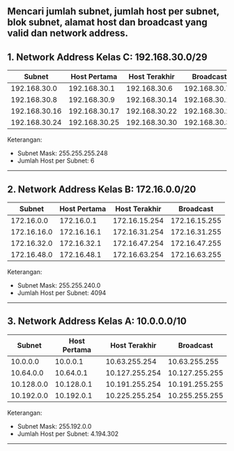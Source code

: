 ## Mencari jumlah subnet, jumlah host per subnet, blok subnet, alamat host dan broadcast yang valid dan network address.

## 1. Network Address Kelas C: 192.168.30.0/29  

| Subnet         | Host Pertama   | Host Terakhir  | Broadcast      |
|---------------|---------------|---------------|---------------|
| 192.168.30.0  | 192.168.30.1  | 192.168.30.6  | 192.168.30.7  |
| 192.168.30.8  | 192.168.30.9  | 192.168.30.14 | 192.168.30.15 |
| 192.168.30.16 | 192.168.30.17 | 192.168.30.22 | 192.168.30.23 |
| 192.168.30.24  | 192.168.30.25  | 192.168.30.30  | 192.168.30.31  |

Keterangan:  
- Subnet Mask: 255.255.255.248  
- Jumlah Host per Subnet: 6  

---

## 2. Network Address Kelas B: 172.16.0.0/20  

| Subnet         | Host Pertama   | Host Terakhir    | Broadcast      |
|---------------|---------------|-----------------|---------------|
| 172.16.0.0   | 172.16.0.1   | 172.16.15.254  | 172.16.15.255  |
| 172.16.16.0  | 172.16.16.1  | 172.16.31.254  | 172.16.31.255  |
| 172.16.32.0  | 172.16.32.1  | 172.16.47.254  | 172.16.47.255  |
| 172.16.48.0   | 172.16.48.1   | 172.16.63.254  | 172.16.63.255  |

Keterangan:  
- Subnet Mask: 255.255.240.0  
- Jumlah Host per Subnet: 4094  

---

## 3. Network Address Kelas A: 10.0.0.0/10  

| Subnet         | Host Pertama  | Host Terakhir    | Broadcast      |
|---------------|--------------|-----------------|---------------|
| 10.0.0.0    | 10.0.0.1    | 10.63.255.254  | 10.63.255.255  |
| 10.64.0.0   | 10.64.0.1   | 10.127.255.254 | 10.127.255.255 |
| 10.128.0.0    | 10.128.0.1    | 10.191.255.254  | 10.191.255.255  |
| 10.192.0.0   | 10.192.0.1   | 10.225.255.254 | 10.255.255.255 |

Keterangan:  
- Subnet Mask: 255.192.0.0  
- Jumlah Host per Subnet: 4.194.302  

---
